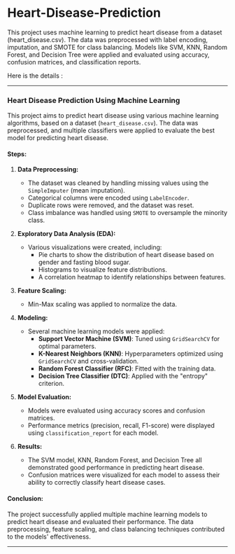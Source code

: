 # Heart-Disease-Prediction
This project uses machine learning to predict heart disease from a dataset (heart_disease.csv). The data was preprocessed with label encoding, imputation, and SMOTE for class balancing. Models like SVM, KNN, Random Forest, and Decision Tree were applied and evaluated using accuracy, confusion matrices, and classification reports.


Here is the details :

---

### Heart Disease Prediction Using Machine Learning

This project aims to predict heart disease using various machine learning algorithms, based on a dataset (`heart_disease.csv`). The data was preprocessed, and multiple classifiers were applied to evaluate the best model for predicting heart disease.

#### Steps:
1. **Data Preprocessing:**
   - The dataset was cleaned by handling missing values using the `SimpleImputer` (mean imputation).
   - Categorical columns were encoded using `LabelEncoder`.
   - Duplicate rows were removed, and the dataset was reset.
   - Class imbalance was handled using `SMOTE` to oversample the minority class.

2. **Exploratory Data Analysis (EDA):**
   - Various visualizations were created, including:
     - Pie charts to show the distribution of heart disease based on gender and fasting blood sugar.
     - Histograms to visualize feature distributions.
     - A correlation heatmap to identify relationships between features.

3. **Feature Scaling:**
   - Min-Max scaling was applied to normalize the data.

4. **Modeling:**
   - Several machine learning models were applied:
     - **Support Vector Machine (SVM)**: Tuned using `GridSearchCV` for optimal parameters.
     - **K-Nearest Neighbors (KNN)**: Hyperparameters optimized using `GridSearchCV` and cross-validation.
     - **Random Forest Classifier (RFC)**: Fitted with the training data.
     - **Decision Tree Classifier (DTC)**: Applied with the "entropy" criterion.

5. **Model Evaluation:**
   - Models were evaluated using accuracy scores and confusion matrices.
   - Performance metrics (precision, recall, F1-score) were displayed using `classification_report` for each model.

6. **Results:**
   - The SVM model, KNN, Random Forest, and Decision Tree all demonstrated good performance in predicting heart disease.
   - Confusion matrices were visualized for each model to assess their ability to correctly classify heart disease cases.

#### Conclusion:
The project successfully applied multiple machine learning models to predict heart disease and evaluated their performance. The data preprocessing, feature scaling, and class balancing techniques contributed to the models' effectiveness.

---
